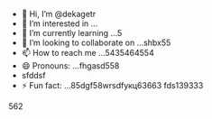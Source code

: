- 👋 Hi, I’m @dekagetr
- 👀 I’m interested in ...
- 🌱 I’m currently learning ...5
- 💞️ I’m looking to collaborate on ...shbx55
- 📫 How to reach me ...5435464554
- 😄 Pronouns: ...fhgasd558
- sfddsf
- ⚡ Fun fact: ...85dgf58wrsdfукц63663
fds139333
<!---ads2dfg
dekagetr/dekagetr is a ✨ special ✨ repositor456y becaus456 its `README.md` (this file) appears on your GitHub profile.
You can click the Preview link to take a look at your changes.vh
--->562

